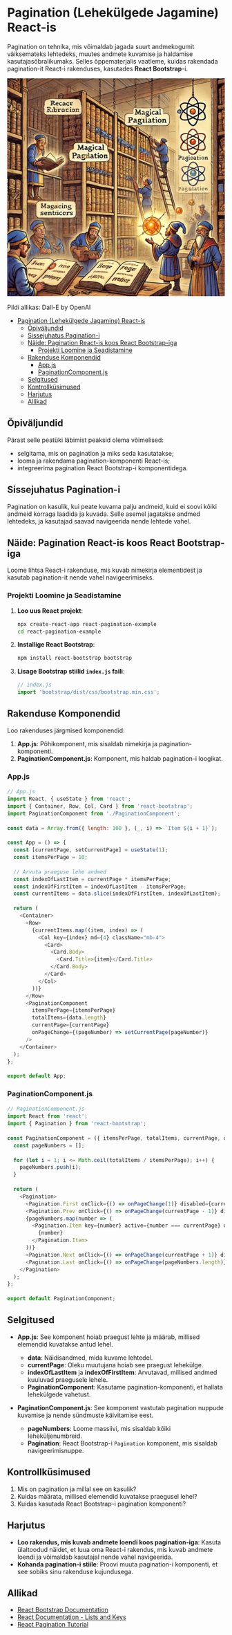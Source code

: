 # Pagination (Lehekülgede Jagamine) React-is

Pagination on tehnika, mis võimaldab jagada suurt andmekogumit väiksemateks lehtedeks, muutes andmete kuvamise ja haldamise kasutajasõbralikumaks. Selles õppematerjalis vaatleme, kuidas rakendada pagination-it React-i rakenduses, kasutades **React Bootstrap**-i.

![React Pagination](React-Pagination.webp)

Pildi allikas: Dall-E by OpenAI

- [Pagination (Lehekülgede Jagamine) React-is](#pagination-lehekülgede-jagamine-react-is)
  - [Õpiväljundid](#õpiväljundid)
  - [Sissejuhatus Pagination-i](#sissejuhatus-pagination-i)
  - [Näide: Pagination React-is koos React Bootstrap-iga](#näide-pagination-react-is-koos-react-bootstrap-iga)
    - [Projekti Loomine ja Seadistamine](#projekti-loomine-ja-seadistamine)
  - [Rakenduse Komponendid](#rakenduse-komponendid)
    - [App.js](#appjs)
    - [PaginationComponent.js](#paginationcomponentjs)
  - [Selgitused](#selgitused)
  - [Kontrollküsimused](#kontrollküsimused)
  - [Harjutus](#harjutus)
  - [Allikad](#allikad)

## Õpiväljundid

Pärast selle peatüki läbimist peaksid olema võimelised:

- selgitama, mis on pagination ja miks seda kasutatakse;
- looma ja rakendama pagination-komponenti React-is;
- integreerima pagination React Bootstrap-i komponentidega.

## Sissejuhatus Pagination-i

Pagination on kasulik, kui peate kuvama palju andmeid, kuid ei soovi kõiki andmeid korraga laadida ja kuvada. Selle asemel jagatakse andmed lehtedeks, ja kasutajad saavad navigeerida nende lehtede vahel.

## Näide: Pagination React-is koos React Bootstrap-iga

Loome lihtsa React-i rakenduse, mis kuvab nimekirja elementidest ja kasutab pagination-it nende vahel navigeerimiseks.

### Projekti Loomine ja Seadistamine

1. **Loo uus React projekt**:

   ```bash
   npx create-react-app react-pagination-example
   cd react-pagination-example
   ```

2. **Installige React Bootstrap**:

   ```bash
   npm install react-bootstrap bootstrap
   ```

3. **Lisage Bootstrap stiilid `index.js` faili**:

   ```javascript
   // index.js
   import 'bootstrap/dist/css/bootstrap.min.css';
   ```

## Rakenduse Komponendid

Loo rakenduses järgmised komponendid:

1. **App.js**: Põhikomponent, mis sisaldab nimekirja ja pagination-komponenti.
2. **PaginationComponent.js**: Komponent, mis haldab pagination-i loogikat.

### App.js

```javascript
// App.js
import React, { useState } from 'react';
import { Container, Row, Col, Card } from 'react-bootstrap';
import PaginationComponent from './PaginationComponent';

const data = Array.from({ length: 100 }, (_, i) => `Item ${i + 1}`);

const App = () => {
  const [currentPage, setCurrentPage] = useState(1);
  const itemsPerPage = 10;

  // Arvuta praeguse lehe andmed
  const indexOfLastItem = currentPage * itemsPerPage;
  const indexOfFirstItem = indexOfLastItem - itemsPerPage;
  const currentItems = data.slice(indexOfFirstItem, indexOfLastItem);

  return (
    <Container>
      <Row>
        {currentItems.map((item, index) => (
          <Col key={index} md={4} className="mb-4">
            <Card>
              <Card.Body>
                <Card.Title>{item}</Card.Title>
              </Card.Body>
            </Card>
          </Col>
        ))}
      </Row>
      <PaginationComponent
        itemsPerPage={itemsPerPage}
        totalItems={data.length}
        currentPage={currentPage}
        onPageChange={(pageNumber) => setCurrentPage(pageNumber)}
      />
    </Container>
  );
};

export default App;
```

### PaginationComponent.js

```javascript
// PaginationComponent.js
import React from 'react';
import { Pagination } from 'react-bootstrap';

const PaginationComponent = ({ itemsPerPage, totalItems, currentPage, onPageChange }) => {
  const pageNumbers = [];

  for (let i = 1; i <= Math.ceil(totalItems / itemsPerPage); i++) {
    pageNumbers.push(i);
  }

  return (
    <Pagination>
      <Pagination.First onClick={() => onPageChange(1)} disabled={currentPage === 1} />
      <Pagination.Prev onClick={() => onPageChange(currentPage - 1)} disabled={currentPage === 1} />
      {pageNumbers.map(number => (
        <Pagination.Item key={number} active={number === currentPage} onClick={() => onPageChange(number)}>
          {number}
        </Pagination.Item>
      ))}
      <Pagination.Next onClick={() => onPageChange(currentPage + 1)} disabled={currentPage === pageNumbers.length} />
      <Pagination.Last onClick={() => onPageChange(pageNumbers.length)} disabled={currentPage === pageNumbers.length} />
    </Pagination>
  );
};

export default PaginationComponent;
```

## Selgitused

- **App.js**: See komponent hoiab praegust lehte ja määrab, millised elemendid kuvatakse antud lehel.
  - **data**: Näidisandmed, mida kuvame lehtedel.
  - **currentPage**: Oleku muutujana hoiab see praegust lehekülge.
  - **indexOfLastItem** ja **indexOfFirstItem**: Arvutavad, millised andmed kuuluvad praegusele lehele.
  - **PaginationComponent**: Kasutame pagination-komponenti, et hallata lehekülgede vahetust.

- **PaginationComponent.js**: See komponent vastutab pagination nuppude kuvamise ja nende sündmuste käivitamise eest.
  - **pageNumbers**: Loome massiivi, mis sisaldab kõiki leheküljenumbreid.
  - **Pagination**: React Bootstrap-i `Pagination` komponent, mis sisaldab navigeerimisnuppe.

## Kontrollküsimused

1. Mis on pagination ja millal see on kasulik?
2. Kuidas määrata, millised elemendid kuvatakse praegusel lehel?
3. Kuidas kasutada React Bootstrap-i pagination komponenti?

## Harjutus

- **Loo rakendus, mis kuvab andmete loendi koos pagination-iga**: Kasuta ülaltoodud näidet, et luua oma React-i rakendus, mis kuvab andmete loendi ja võimaldab kasutajal nende vahel navigeerida.
- **Kohanda pagination-i stiile**: Proovi muuta pagination-i komponenti, et see sobiks sinu rakenduse kujundusega.

## Allikad

- [React Bootstrap Documentation](https://react-bootstrap.github.io/docs/components/pagination)
- [React Documentation - Lists and Keys](https://react.dev/learn/rendering-lists)
- [React Pagination Tutorial](https://www.freecodecamp.org/news/build-a-custom-pagination-component-in-react/)


